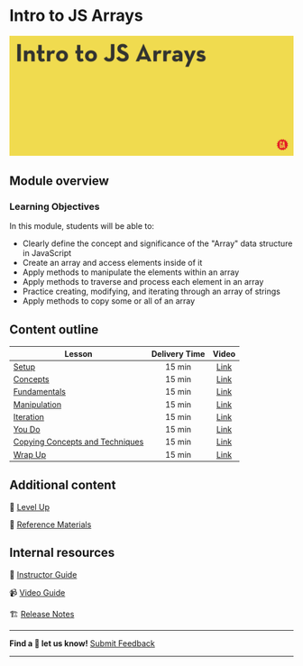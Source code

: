 # Intro to JS Arrays

![Hero image](./assets/hero.png)

## Module overview


### Learning Objectives

In this module, students will be able to:

  - Clearly define the concept and significance of the "Array" data structure in JavaScript
  - Create an array and access elements inside of it
  - Apply methods to manipulate the elements within an array
  - Apply methods to traverse and process each element in an array
  - Practice creating, modifying, and iterating through an array of strings
  - Apply methods to copy some or all of an array


## Content outline

| Lesson | Delivery Time | Video |
|--------------|:-------------:|:-----:|
| [Setup](./setup/README.md)                                                     | 15 min | [Link]() |
| [Concepts](./concepts/README.md)                                               | 15 min | [Link]() |
| [Fundamentals](./fundamentals/README.md)                                       | 15 min | [Link]() |
| [Manipulation](./manipulation/README.md)                                       | 15 min | [Link]() |
| [Iteration](./iteration/README.md)                                             | 15 min | [Link]() |
| [You Do](./you-do/README.md)                                                   | 15 min | [Link]() |
| [Copying Concepts and Techniques](./copying-concepts-and-techniques/README.md) | 15 min | [Link]() |
| [Wrap Up](./wrap-up/README.md)                                                 | 15 min | [Link]() |

## Additional content 

:rocket: [Level Up](./level-up/README.md)

:open_book: [Reference Materials](./references/README.md)

## Internal resources

:pencil: [Instructor Guide](./internal-resources/instructor-guide.md)

:video_camera: [Video Guide](./internal-resources/video-guide/README.md)

:building_construction: [Release Notes](./internal-resources/release-notes.md)

<hr>

**Find a :space_invader: let us know!**
[Submit Feedback](https://generalassembly.atlassian.net/servicedesk/customer/portal/16)

<hr>
